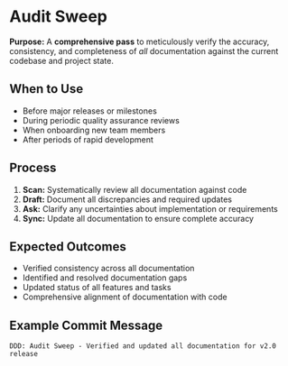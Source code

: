 # Audit Sweep

**Purpose:** A **comprehensive pass** to meticulously verify the accuracy, consistency, and completeness of *all* documentation against the current codebase and project state.

## When to Use
- Before major releases or milestones
- During periodic quality assurance reviews
- When onboarding new team members
- After periods of rapid development

## Process
1. **Scan:** Systematically review all documentation against code
2. **Draft:** Document all discrepancies and required updates
3. **Ask:** Clarify any uncertainties about implementation or requirements
4. **Sync:** Update all documentation to ensure complete accuracy

## Expected Outcomes
- Verified consistency across all documentation
- Identified and resolved documentation gaps
- Updated status of all features and tasks
- Comprehensive alignment of documentation with code

## Example Commit Message
`DDD: Audit Sweep - Verified and updated all documentation for v2.0 release`
